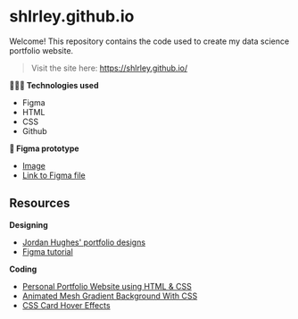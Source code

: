 # shlrley.github.io
 

Welcome! This repository contains the code used to create my data science portfolio website.

> Visit the site here: https://shlrley.github.io/

**👩🏻‍💻 Technologies used**

- Figma 
- HTML
- CSS
- Github

**🎨 Figma prototype** 

- [Image](/figma/portfolio.png)
- [Link to Figma file](https://www.figma.com/file/ycticRl2B35emC3J9j3VRU/Portfolio?type=design&mode=design&t=AaVquvSwJYlV1VfH-1)

## Resources 

**Designing**

- [Jordan Hughes' portfolio designs](https://webflow.com/made-in-webflow/website/Indi-Harris-one-page-personal-site)
- [Figma tutorial](https://www.youtube.com/watch?v=HZuk6Wkx_Eg)

**Coding**

- [Personal Portfolio Website using HTML & CSS](https://www.youtube.com/watch?v=RroDdybvu5s)
- [Animated Mesh Gradient Background With CSS](https://www.youtube.com/watch?v=chBbP1Z6eEQ)
- [CSS Card Hover Effects](https://www.youtube.com/watch?v=6-QoF1qY9Bw)
